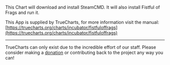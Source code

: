 This Chart will download and install SteamCMD. It will also install Fistful of Frags and run it.

This App is supplied by TrueCharts, for more information visit the manual: [https://truecharts.org/charts/incubator/fistfuloffrags](https://truecharts.org/charts/incubator/fistfuloffrags)

---

TrueCharts can only exist due to the incredible effort of our staff.
Please consider making a [donation](https://truecharts.org/sponsor) or contributing back to the project any way you can!
